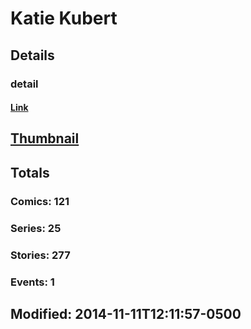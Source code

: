 # Katie  Kubert 
## Details
### detail
#### [Link](http://marvel.com/comics/creators/12456/katie_kubert?utm_campaign=apiRef&utm_source=225578a89fc76f3d20fbffda5d17a88d)
## [Thumbnail](http://i.annihil.us/u/prod/marvel/i/mg/b/40/image_not_available.jpg)
## Totals
### Comics: 121
### Series: 25
### Stories: 277
### Events: 1
## Modified: 2014-11-11T12:11:57-0500